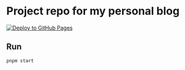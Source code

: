# Project repo for my personal blog

[![Deploy to GitHub Pages](https://github.com/alexeyfv/blog/actions/workflows/build_and_deploy.yaml/badge.svg)](https://github.com/alexeyfv/blog/actions/workflows/build_and_deploy.yaml)

## Run

``` sh
pnpm start
```
